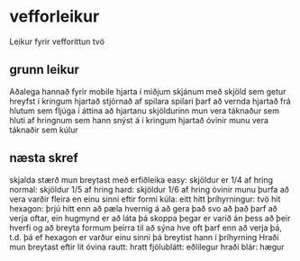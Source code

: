 # vefforleikur
Leikur fyrir vefforittun tvö
## grunn leikur
Aðalega hannað fyrir mobile
hjarta í miðjum skjánum með skjöld sem getur hreyfst í kringum hjartað stjórnað af spilara
spilari þarf að vernda hjartað frá hlutum sem fljúga í áttina að hjartanu
skjöldurinn mun vera táknaður sem hluti af hringnum sem hann snýst á í kringum hjartað
óvinir munu vera táknaðir sem kúlur
## næsta skref
skjalda stærð mun breytast með erfiðleika
easy: skjöldur er 1/4 af hring
normal: skjöldur 1/5 af hring
hard: skjöldur 1/6 af hring
óvinir munu þurfa að vera varðir fleira en einu sinni eftir formi
kúla: eitt hitt
þríhyrningur: tvö hit
hexagon: þrjú hitt
enn að pæla hvernig á að gera það svo að það þarf að verja oftar, ein hugmynd er að láta þá skoppa þegar er varið án þess að þeir hverfi
og að breyta formum þeirra til að sýna hve oft þarf enn að verja þá, t.d. þá ef hexagon er varður einu sinni þá breytist hann í þríhyrning
Hraði mun breytast eftir lit óvina
rautt: hratt
fjólublátt: eðlilegur hraði
blár: hægur

